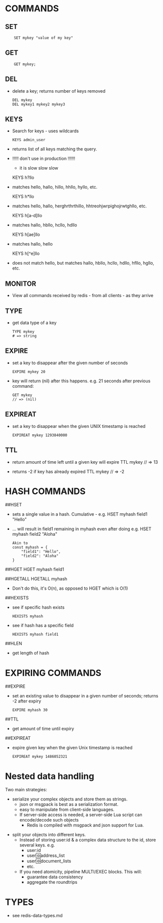 COMMANDS
========
## SET
		SET mykey "value of my key"

## GET
		GET mykey;

## DEL
*   delete a key; returns number of keys removed

		DEL mykey
		DEL mykey1 mykey2 mykey3

## KEYS
*   Search for keys - uses wildcards

		KEYS admin_user

*   returns list of all keys matching the query.
*   !!!!! don't use in production !!!!!!
	*   it is slow slow slow

	KEYS h?llo

*   matches hello, hallo, hillo, hhllo, hyllo, etc.

	KEYS h*llo

*   matches hello, hallo, herghrthrthillo, hhtreohjwrpighojrwtghllo, etc.

	KEYS h[a-d]llo

*   matches hallo, hbllo, hcllo, hdllo

	KEYS h[ae]llo

*   matches hallo, hello

	KEYS h[^e]llo

*	does not match hello, but matches hallo, hbllo, hcllo, hdllo, hfllo, hgllo, etc.

## MONITOR
*   View all commands received by redis - from all clients - as they arrive

## TYPE
*   get data type of a key

		TYPE mykey
		# => string

## EXPIRE 
*   set a key to disappear after the given number of seconds

		EXPIRE mykey 20

*   key will return (nil) after this happens. e.g. 21 seconds after previous command:

		GET mykey
		// => (nil)

## EXPIREAT
*   set a key to disappear when the given UNIX timestamp is reached

		EXPIREAT mykey 1293840000

## TTL
*   return amount of time left until a given key will expire
		TTL mykey
		// => 13

*   returns -2 if key has already expired
		TTL mykey
		// => -2

HASH COMMANDS
=============
##HSET
*   sets a single value in a hash. Cumulative - e.g.
		HSET myhash field1 "Hello"
*   ... will result in field1 remaining in myhash even after doing e.g.
		HSET myhash field2 "Aloha"

		Akin to 
		const myhash = {
			"field1": "Hello",
			"field2": "Aloha"
		}

##HGET
		HGET myhash field1

##HGETALL
		HGETALL	myhash

*   Don't do this, it's O(n), as opposed to HGET which is O(1)

##HEXISTS
*   see if specific hash exists

		HEXISTS myhash

*   see if hash has a specific field

		HEXISTS myhash field1

##HLEN
*   get length of hash


EXPIRING COMMANDS
=================
##EXPIRE
*   set an existing value to disappear in a given number of seconds; returns -2 after expiry

		EXPIRE myhash 30

##TTL
*   get amount of time until expiry

##EXPIREAT
*   expire given key when the given Unix timestamp is reached

		EXPIREAT mykey 1486052321


Nested data handling
====================
Two main strategies:
*   serialize your complex objects and store them as strings.
	*   json or msgpack is best as a serialization format.
	*   easy to manipulate from client-side languages.
	*   If server-side access is needed, a server-side Lua script can encode/decode such objects
		*   Redis is compiled with msgpack and json support for Lua.
-	split your objects into different keys.
	*   Instead of storing user:id & a complex data structure to the id, store several keys. e.g.
		*   user:id
		*   user:id:address_list
		*   user:id:document_lists
		*   etc.
	*   If you need atomicity, pipeline MULTI/EXEC blocks. This will:
		*   guarantee data consistency
		*   aggregate the roundtrips

TYPES
=====
*   see redis-data-types.md

